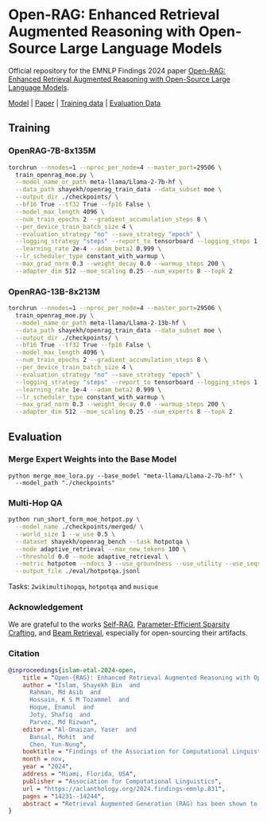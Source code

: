# Open-RAG: Enhanced Retrieval Augmented Reasoning with Open-Source Large Language Models

Official repository for the EMNLP Findings 2024 paper [Open-RAG: Enhanced Retrieval Augmented Reasoning with Open-Source Large Language Models](https://arxiv.org/abs/2410.01782).

[Model](https://huggingface.co/shayekh/openrag_llama2_7b_8x135m) | [Paper](https://arxiv.org/abs/2410.01782) | [Training data](https://huggingface.co/datasets/shayekh/openrag_train_data) | [Evaluation Data](https://huggingface.co/datasets/shayekh/openrag_bench)

## Training 

### OpenRAG-7B-8x135M

```sh
torchrun --nnodes=1 --nproc_per_node=4 --master_port=29506 \
  train_openrag_moe.py \
  --model_name_or_path meta-llama/Llama-2-7b-hf \
  --data_path shayekh/openrag_train_data --data_subset moe \
  --output_dir ./checkpoints/ \
  --bf16 True --tf32 True --fp16 False \
  --model_max_length 4096 \
  --num_train_epochs 2 --gradient_accumulation_steps 8 \
  --per_device_train_batch_size 4 \
  --evaluation_strategy "no" --save_strategy "epoch" \
  --logging_strategy "steps" --report_to tensorboard --logging_steps 1 \
  --learning_rate 2e-4 --adam_beta2 0.999 \
  --lr_scheduler_type constant_with_warmup \
  --max_grad_norm 0.3 --weight_decay 0.0 --warmup_steps 200 \
  --adapter_dim 512 --moe_scaling 0.25 --num_experts 8 --topk 2
```


### OpenRAG-13B-8x213M

```sh
torchrun --nnodes=1 --nproc_per_node=4 --master_port=29506 \
  train_openrag_moe.py \
  --model_name_or_path meta-llama/Llama-2-13b-hf \
  --data_path shayekh/openrag_train_data --data_subset moe \
  --output_dir ./checkpoints/ \
  --bf16 True --tf32 True --fp16 False \
  --model_max_length 4096 \
  --num_train_epochs 2 --gradient_accumulation_steps 8 \
  --per_device_train_batch_size 4 \
  --evaluation_strategy "no" --save_strategy "epoch" \
  --logging_strategy "steps" --report_to tensorboard --logging_steps 1 \
  --learning_rate 1e-4 --adam_beta2 0.999 \
  --lr_scheduler_type constant_with_warmup \
  --max_grad_norm 0.3 --weight_decay 0.0 --warmup_steps 200 \
  --adapter_dim 512 --moe_scaling 0.25 --num_experts 8 --topk 2
```


## Evaluation

### Merge Expert Weights into the Base Model

```
python merge_moe_lora.py --base_model "meta-llama/Llama-2-7b-hf" \
  --model_path "./checkpoints"
```

### Multi-Hop QA 

```sh
python run_short_form_moe_hotpot.py \
  --model_name ./checkpoints/merged/ \
  --world_size 1 --w_use 0.5 \
  --dataset shayekh/openrag_bench --task hotpotqa \
  --mode adaptive_retrieval --max_new_tokens 100 \
  --threshold 0.0 --mode adaptive_retrieval \
  --metric hotpotem --ndocs 3 --use_groundness --use_utility --use_seqscore \
  --output_file ./eval/hotpotqa.jsonl
```

Tasks: `2wikimultihopqa`, `hotpotqa` and `musique`

### Acknowledgement

We are grateful to the works [Self-RAG](https://arxiv.org/abs/2310.11511), [Parameter-Efficient Sparsity Crafting](https://arxiv.org/abs/2401.02731), and [Beam Retrieval](https://arxiv.org/abs/2308.08973), especially for open-sourcing their artifacts.

### Citation
```bib
@inproceedings{islam-etal-2024-open,
    title = "Open-{RAG}: Enhanced Retrieval Augmented Reasoning with Open-Source Large Language Models",
    author = "Islam, Shayekh Bin  and
      Rahman, Md Asib  and
      Hossain, K S M Tozammel  and
      Hoque, Enamul  and
      Joty, Shafiq  and
      Parvez, Md Rizwan",
    editor = "Al-Onaizan, Yaser  and
      Bansal, Mohit  and
      Chen, Yun-Nung",
    booktitle = "Findings of the Association for Computational Linguistics: EMNLP 2024",
    month = nov,
    year = "2024",
    address = "Miami, Florida, USA",
    publisher = "Association for Computational Linguistics",
    url = "https://aclanthology.org/2024.findings-emnlp.831",
    pages = "14231--14244",
    abstract = "Retrieval Augmented Generation (RAG) has been shown to enhance the factual accuracy of Large Language Models (LLMs) by providing external evidence, but existing methods often suffer from limited reasoning capabilities (e.g., multi-hop complexities) in effectively using such evidence, particularly when using open-source LLMs. To mitigate this gap, in this paper, we introduce a novel framework, **Open-RAG**, designed to enhance reasoning capabilities in RAG with open-source LLMs. Our framework transforms an arbitrary dense LLM into a parameter-efficient sparse mixture of experts (MoE) model capable of handling complex reasoning tasks, including both single- and multi-hop queries. Open-RAG uniquely trains the model to navigate challenging distractors that appear relevant but are misleading. By combining the constructive learning and architectural transformation, Open-RAG leverages latent learning, dynamically selecting relevant experts and integrating external knowledge effectively for more accurate and contextually relevant responses. Additionally, we propose a hybrid adaptive retrieval method to determine retrieval necessity and balance the trade-off between performance gain and inference speed. Experimental results show that Open-RAG outperforms state-of-the-art LLMs and RAG models in various knowledge-intensive tasks. Our method based on Llama2-7B sets new benchmarks, surpassing ChatGPT-RAG and Self-RAG. For example, in multi-hop HotpotQA, it achieves an EM score of 63.3, compared to RAG 2.0{'}s 54 and Command R+{'}s 60.",
}
```
